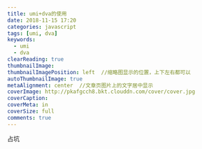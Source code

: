 ```yaml
---
title: umi+dva的使用
date: 2018-11-15 17:20
categories: javascript
tags: [umi, dva]
keywords:
  - umi
  - dva
clearReading: true
thumbnailImage:
thumbnailImagePosition: left  //缩略图显示的位置，上下左右都可以
autoThumbnailImage: true
metaAlignment: center  //文章页图片上的文字居中显示
coverImage: http://pkafgcch8.bkt.clouddn.com/cover/cover.jpg
coverCaption:
coverMeta: in
coverSize: full
comments: true
---
```


占坑
